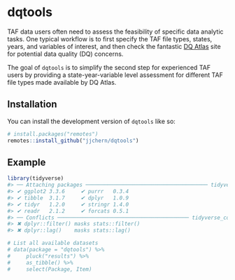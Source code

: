 
<!-- README.md is generated from README.Rmd. Please edit that file -->

# dqtools

<!-- badges: start -->
<!-- badges: end -->

TAF data users often need to assess the feasibility of specific data
analytic tasks. One typical workflow is to first specify the TAF file
types, states, years, and variables of interest, and then check the
fantastic [DQ Atlas](https://www.medicaid.gov/dq-atlas/welcome) site for
potential data quality (DQ) concerns.

The goal of `dqtools` is to simplify the second step for experienced TAF
users by providing a state-year-variable level assessment for different
TAF file types made available by DQ Atlas.

## Installation

You can install the development version of `dqtools` like so:

``` r
# install.packages("remotes")
remotes::install_github("jjchern/dqtools")
```

## Example

``` r
library(tidyverse)
#> ── Attaching packages ─────────────────────────────────────── tidyverse 1.3.1 ──
#> ✔ ggplot2 3.3.6     ✔ purrr   0.3.4
#> ✔ tibble  3.1.7     ✔ dplyr   1.0.9
#> ✔ tidyr   1.2.0     ✔ stringr 1.4.0
#> ✔ readr   2.1.2     ✔ forcats 0.5.1
#> ── Conflicts ────────────────────────────────────────── tidyverse_conflicts() ──
#> ✖ dplyr::filter() masks stats::filter()
#> ✖ dplyr::lag()    masks stats::lag()

# List all available datasets
# data(package = "dqtools") %>% 
#     pluck("results") %>% 
#     as_tibble() %>% 
#     select(Package, Item)
```

